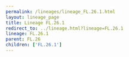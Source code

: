 ```yaml
---
permalink: /lineages/lineage_FL.26.1.html
layout: lineage_page
title: Lineage FL.26.1
redirect_to: ../lineage.html?lineage=FL.26.1
lineage: FL.26.1
parent: FL.26
children: ['FL.26.1']
---
```

